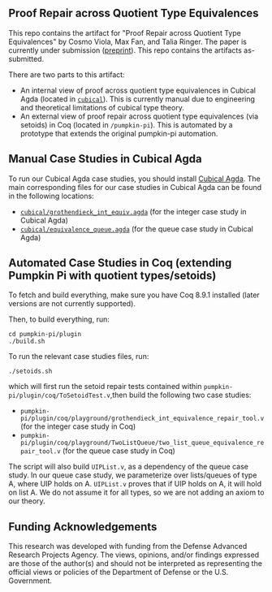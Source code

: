 ## Proof Repair across Quotient Type Equivalences

This repo contains the artifact for "Proof Repair across Quotient Type Equivalences" by Cosmo Viola, Max Fan, and Talia Ringer. The paper is currently under submission ([preprint](https://arxiv.org/abs/2310.06959)). This repo contains the artifacts as-submitted.

There are two parts to this artifact:

- An internal view of proof across quotient type equivalences in Cubical Agda (located in [`cubical`](cubical)). This is currently manual due to engineering and theoretical limitations of cubical type theory.
- An external view of proof repair across quotient type equivalences (via setoids) in Coq (located in `/pumpkin-pi`). This is automated by a prototype that extends the original pumpkin-pi automation.

## Manual Case Studies in Cubical Agda
To run our Cubical Agda case studies, you should install [Cubical Agda](https://github.com/agda/cubical).
The main corresponding files for our case studies in Cubical Agda can be found in the following locations:

- [`cubical/grothendieck_int_equiv.agda`](cubical/grothendieck_int_equivalence.agda) (for the integer case study in Cubical Agda)
- [`cubical/equivalence_queue.agda`](cubical/two_list_queue_equivalence.agda) (for the queue case study in Cubical Agda)


## Automated Case Studies in Coq (extending Pumpkin Pi with quotient types/setoids)
To fetch and build everything, make sure you have Coq 8.9.1 installed (later versions are not currently supported).

Then, to build everything, run:
```
cd pumpkin-pi/plugin
./build.sh
```

To run the relevant case studies files, run:
```
./setoids.sh
```

which will first run the setoid repair tests contained within `pumpkin-pi/plugin/coq/ToSetoidTest.v`,then build the following two case studies:
- `pumpkin-pi/plugin/coq/playground/grothendieck_int_equivalence_repair_tool.v` (for the integer case study in Coq)
- `pumpkin-pi/plugin/coq/playground/TwoListQueue/two_list_queue_equivalence_repair_tool.v` (for the queue case study in Coq)

The script will also build `UIPList.v`, as a dependency of the queue case study. 
In our queue case study, we parameterize over lists/queues of type A, where UIP holds on A. `UIPList.v` proves that if UIP holds on A, it will hold on list A. 
We do not assume it for all types, so we are not adding an axiom to our theory. 


## Funding Acknowledgements
This research was developed with funding from the Defense Advanced Research Projects Agency. 
The views, opinions, and/or findings expressed are those of the author(s) and should not be interpreted as representing the official views or policies of the Department of Defense or the U.S. Government.
